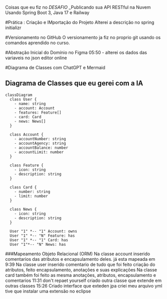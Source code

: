 Coisas que eu fiz no *DESAFIO* _Publicando sua API RESTful na Nuvem Usando Spring Boot 3, Java 17 e Railway

#Prática : Criação e IMportação do Projeto
Alterei a descrição no spring initializr

#Versionamento no GitHub
O versionamento ja fiz no proprio git usando os comandos aprendido no curso.

#Abstração Inicial do Domínio no Figma
05:50 - alterei os dados das variaveis no json editor online

#Diagrama de Classes com ChatGPT e Mermaid
## Diagrama de Classes que eu gerei com a IA
```mermaid
classDiagram
  class User {
    - name: string
    - account: Account
    - features: Feature[]
    - card: Card
    - news: News[]
  }

  class Account {
    - accountNumber: string
    - accountAgency: string
    - accountBalance: number
    - accountLimit: number
  }

  class Feature {
    - icon: string
    - description: string
  }

  class Card {
    - number: string
    - limit: number
  }

  class News {
    - icon: string
    - description: string
  }

  User "1" *-- "1" Account: owns
  User "1" *-- "N" Feature: has
  User "1" *-- "1" Card: has
  User "1"*-- "N" News: has

```

###Mapeamento Objeto Relacional (ORM)
Na classe account inserido comentarios das atributos e encapsulamento deles. já esta mapeada em 9:39
Na classe user inserido comentario de tudo que foi feito criação do atributos, feito encapsulamento, anotações e suas explicações
Na classe card também foi feito as mesma anotações, atributos, encapsulamento e comentarios
11:31 don't repaet yourself
criado outra classe que extende em outras classes
15:26 Criado interface que exteden jpa
criei meu arquivo yml tive que instalar uma extensão no eclipse